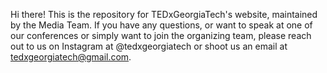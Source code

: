 Hi there! This is the repository for TEDxGeorgiaTech's website, maintained by the Media Team. If you have any questions, or want to speak at one of our conferences or simply want to join the organizing team, please reach out to us on Instagram at @tedxgeorgiatech or shoot us an email at tedxgeorgiatech@gmail.com.
